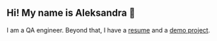 ## Hi! My name is Aleksandra 🌱

I am a QA engineer. Beyond that, I have a [resume](https://drive.google.com/file/d/1IxROeZkqFPl8U8bRMpY-lQebTpkOJlDH/view?usp=sharing)
and a [demo project](https://github.com/aleksandrasubbotina/playwright_UI_tests).

